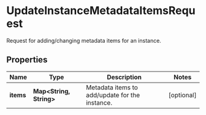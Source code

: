 

# UpdateInstanceMetadataItemsRequest

Request for adding/changing metadata items for an instance.

## Properties

| Name | Type | Description | Notes |
|------------ | ------------- | ------------- | -------------|
|**items** | **Map&lt;String, String&gt;** | Metadata items to add/update for the instance. |  [optional] |



